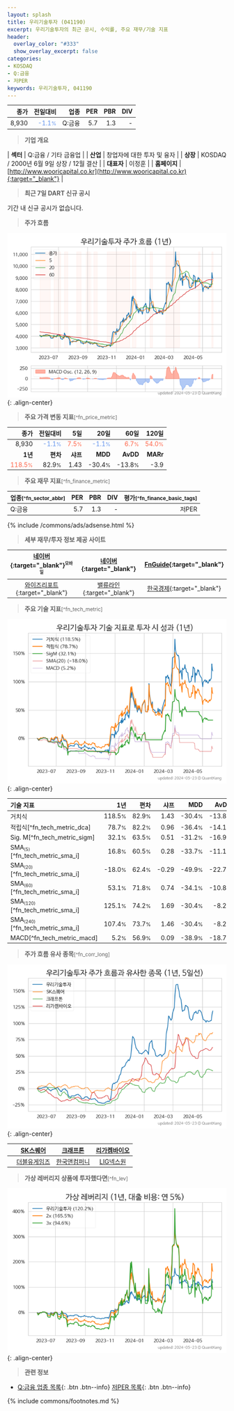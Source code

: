 ```yaml
---
layout: splash
title: 우리기술투자 (041190)
excerpt: 우리기술투자의 최근 공시, 수익률, 주요 재무/기술 지표
header:
  overlay_color: "#333"
  show_overlay_excerpt: false
categories:
- KOSDAQ
- Q:금융
- 저PER
keywords: 우리기술투자, 041190
---
```


| **종가** | **전일대비** | **업종** | **PER** | **PBR** | **DIV** |
| -------: | -----------: | -------: | ------: | ------: | ------: |
| 8,930 | <span style="color: cornflowerblue">-1.1<small>%</small></span> | Q:금융 | 5.7 | 1.3 | - |

<!-- more -->


> **기업 개요**<a id="company"></a>

| <span style="white-space:nowrap;">**섹터**</span> | Q:금융 / 기타 금융업 |
| <span style="white-space:nowrap;">**산업**</span> | 창업자에 대한 투자 및 융자 |
| <span style="white-space:nowrap;">**상장**</span> | KOSDAQ / 2000년 6월 9일 상장 / 12월 결산 |
| <span style="white-space:nowrap;">**대표자**</span> | 이정훈 |
| <span style="white-space:nowrap;">**홈페이지**</span> | [http://www.wooricapital.co.kr](http://www.wooricapital.co.kr){:target="_blank"} |


> **최근 7일 DART 신규 공시**<a id="dart"></a>

기간 내 신규 공시가 없습니다.


> **주가 흐름**<a id="price"></a>

![041190](/stock/images/041190.png){: .align-center}


> **주요 가격 변동 지표**<small>[^fn_price_metric]</small>

| **종가** | **전일대비** | **5일** | **20일** | **60일** | **120일** |
| -------: | -----------: | ------: | -------: | -------: | --------: |
| 8,930 | <span style="color: cornflowerblue">-1.1<small>%</small></span> | <span style="color: tomato">7.5<small>%</small></span> | <span style="color: cornflowerblue">-1.1<small>%</small></span> | <span style="color: tomato">6.7<small>%</small></span> | <span style="color: tomato">54.0<small>%</small></span> |
| **1년** | **편차** | **샤프** | **MDD** | **AvDD** | **MARr** |
| <span style="color: tomato">118.5<small>%</small></span> | 82.9<small>%</small> | 1.43 | -30.4<small>%</small> | -13.8<small>%</small> | -3.9 |


> **주요 재무 지표**<small>[^fn_finance_metric]</small>

| **업종**<small>[^fn_sector_abbr]</small> | **PER** | **PBR** | **DIV** | **평가**<small>[^fn_finance_basic_tags]</small> |
| :--------------------------------------- | ------: | ------: | ------: | ----------------------------------------------: |
| Q:금융 | 5.7 | 1.3 | - | 저PER |



{% include /commons/ads/adsense.html %}

> **세부 재무/투자 정보 제공 사이트**

| [네이버](https://m.stock.naver.com/domestic/stock/041190/finance/summary){:target="_blank"}<sup><small>모바일</small></sup> | [네이버](https://finance.naver.com/item/coinfo.naver?code=041190){:target="_blank"} | [FnGuide](https://comp.fnguide.com/SVO2/ASP/SVD_Invest.asp?gicode=A041190&MenuYn=Y){:target="_blank"} |
| :---: | :---: | :---: |
| [와이즈리포트](https://comp.wisereport.co.kr/company/c1040001.aspx?cmp_cd=041190){:target="_blank"} | [밸류라인](https://www.valueline.co.kr/finance/summary/041190){:target="_blank"} | [한국경제](https://markets.hankyung.com/stock/041190/financial-summary){:target="_blank"} |


> **주요 기술 지표**<small>[^fn_tech_metric]</small>


![041190](/stock/images/041190_tech.png){: .align-center}

| **기술 지표** | **1년** | **편차** | **샤프** | **MDD** | **AvDD** |
| :------------ | ------: | -----------: | -------: | ------: | -------: |
| 거치식 | 118.5<small>%</small> | 82.9<small>%</small> | 1.43 | -30.4<small>%</small> | -13.8<small>%</small> |
| 적립식[^fn_tech_metric_dca] | 78.7<small>%</small> | 82.2<small>%</small> | 0.96 | -36.4<small>%</small> | -14.1<small>%</small> |
| Sig. M[^fn_tech_metric_sigm] | 32.1<small>%</small> | 63.5<small>%</small> | 0.51 | -31.2<small>%</small> | -16.9<small>%</small> |
| SMA<small><sub>(5)</sub></small>[^fn_tech_metric_sma_i] | 16.8<small>%</small> | 60.5<small>%</small> | 0.28 | -33.7<small>%</small> | -11.1<small>%</small> |
| SMA<small><sub>(20)</sub></small>[^fn_tech_metric_sma_i] | -18.0<small>%</small> | 62.4<small>%</small> | -0.29 | -49.9<small>%</small> | -22.7<small>%</small> |
| SMA<small><sub>(60)</sub></small>[^fn_tech_metric_sma_i] | 53.1<small>%</small> | 71.8<small>%</small> | 0.74 | -34.1<small>%</small> | -10.8<small>%</small> |
| SMA<small><sub>(120)</sub></small>[^fn_tech_metric_sma_i] | 125.1<small>%</small> | 74.2<small>%</small> | 1.69 | -30.4<small>%</small> | -8.2<small>%</small> |
| SMA<small><sub>(240)</sub></small>[^fn_tech_metric_sma_i] | 107.4<small>%</small> | 73.7<small>%</small> | 1.46 | -30.4<small>%</small> | -8.2<small>%</small> |
| MACD[^fn_tech_metric_macd] | 5.2<small>%</small> | 56.9<small>%</small> | 0.09 | -38.9<small>%</small> | -18.7<small>%</small> |


> **주가 흐름 유사 종목**<a id="corr"></a><small>[^fn_corr_long]</small>

![041190](/stock/images/041190_corr.png){: .align-center}

|       | [SK스퀘어](/402340/) | [크래프톤](/259960/) | [리가켐바이오](/141080/) |
| :---: | :------------------------------------: | :------------------------------------: | :------------------------------------: |
|       | [더블유게임즈](/192080/) | [한국앤컴퍼니](/000240/) | [LIG넥스원](/079550/) |


> **가상 레버리지 상품에 투자했다면**<a id="2x"></a><small>[^fn_lev]</small>

![041190](/stock/images/041190_2x.png){: .align-center}


> **관련 정보**

- [Q:금융 업종 목록](/stats/sector/kosdaq_업종_금융_종목/){: .btn .btn--info} [저PER 목록](/fn/fn_low_per/){: .btn .btn--info}

{% include commons/footnotes.md %}